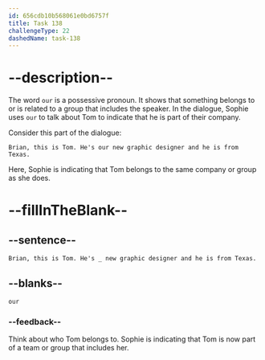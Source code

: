 ```yaml
---
id: 656cdb10b568061e0bd6757f
title: Task 138
challengeType: 22
dashedName: task-138
---
```


# --description--

The word `our` is a possessive pronoun. It shows that something belongs to or is related to a group that includes the speaker. In the dialogue, Sophie uses `our` to talk about Tom to indicate that he is part of their company.

Consider this part of the dialogue:

`Brian, this is Tom. He's our new graphic designer and he is from Texas.`

Here, Sophie is indicating that Tom belongs to the same company or group as she does.

# --fillInTheBlank--

## --sentence--

`Brian, this is Tom. He's _ new graphic designer and he is from Texas.`

## --blanks--

`our`

### --feedback--

Think about who Tom belongs to. Sophie is indicating that Tom is now part of a team or group that includes her.
